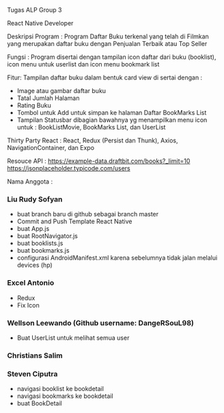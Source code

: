Tugas ALP Group 3

React Native Developer

Deskripsi Program :
Program Daftar Buku terkenal yang telah di Filmkan yang merupakan daftar buku dengan Penjualan Terbaik atau Top Seller

Fungsi :
Program disertai dengan tampilan icon daftar dari buku (booklist), icon menu untuk userlist dan icon menu bookmark list 

Fitur:
Tampilan daftar buku dalam bentuk card view di sertai dengan : 
* Image atau gambar daftar buku 
* Tatal Jumlah Halaman
* Rating Buku
* Tombol untuk Add untuk simpan ke halaman Daftar BookMarks List
* Tampilan Statusbar dibagian bawahnya yg menampilkan menu icon untuk : BookListMovie, BookMarks List, dan UserList

Thirty Party React : 
React, Redux (Persist dan Thunk), Axios, NavigationContainer, dan Expo 

Resouce API : 
https://example-data.draftbit.com/books?_limit=10
https://jsonplaceholder.typicode.com/users

Nama Anggota : 

### Liu Rudy Sofyan
- buat branch baru di github sebagai branch master
- Commit and Push Template React Native
- buat App.js
- buat RootNavigator.js
- buat booklists.js
- buat bookmarks.js
- configurasi AndroidManifest.xml karena sebelumnya tidak jalan melalui devices (hp)

### Excel Antonio
- Redux
- Fix Icon

### Wellson Leewando (Github username: DangeRSouL98)
- Buat UserList untuk melihat semua user

### Christians Salim
### Steven Ciputra
- navigasi booklist ke bookdetail
- navigasi bookmarks ke bookdetail
- buat BookDetail
